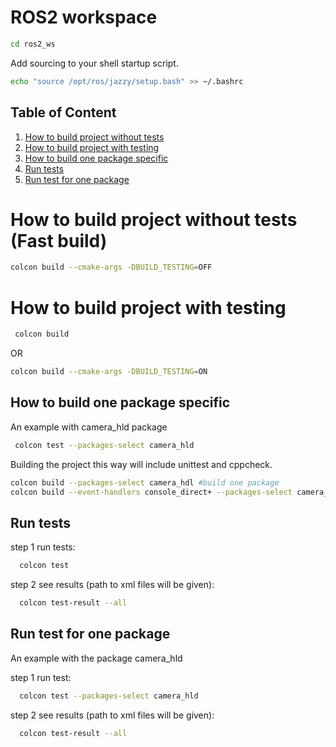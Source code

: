 # ROS2 workspace

```bash
cd ros2_ws
```

Add sourcing to your shell startup script.
```bash
echo "source /opt/ros/jazzy/setup.bash" >> ~/.bashrc
```

## Table of Content

1. [How to build project without tests](#how-to-build-project-without-tests-fast-build)
2. [How to build project with testing](#how-to-build-project-with-testing)
3. [How to build one package specific](#how-to-build-one-package-specific)
4. [Run tests](#run-tests)
5. [Run test for one package](#run-test-for-one-package)

# How to build project without tests (Fast build)
```bash
colcon build --cmake-args -DBUILD_TESTING=OFF
```

# How to build project with testing

```bash
 colcon build
```

OR

```bash
colcon build --cmake-args -DBUILD_TESTING=ON
```
## How to build one package specific
An example with camera_hld package
```bash
 colcon test --packages-select camera_hld
```
Building the project this way will include unittest and cppcheck.

```bash
colcon build --packages-select camera_hdl #build one package
colcon build --event-handlers console_direct+ --packages-select camera_hld #build one package with verbose output
```
## Run tests

step 1 run tests:
```bash
  colcon test
```
step 2 see results (path to xml files will be given): 
```bash
  colcon test-result --all
```

## Run test for one package

An example with the package camera_hld

step 1 run test:
```bash
  colcon test --packages-select camera_hld
```
step 2 see results (path to xml files will be given):
```bash
  colcon test-result --all
```